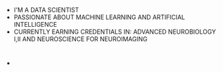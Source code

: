 - I'M A DATA SCIENTIST
- PASSIONATE ABOUT MACHINE LEARNING AND ARTIFICIAL INTELLIGENCE
- CURRENTLY EARNING CREDENTIALS IN: ADVANCED NEUROBIOLOGY I,II AND NEUROSCIENCE FOR NEUROIMAGING
- #
    


<!---
NEYDJAPETITH/NEYDJAPETITH is a ✨ special ✨ repository because its `README.md` (this file) appears on your GitHub profile.
You can click the Preview link to take a look at your changes.
--->
